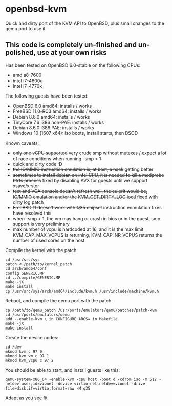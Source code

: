 # openbsd-kvm
Quick and dirty port of the KVM API to OpenBSD, plus small changes to the qemu port to use it


## This code is completely un-finished and un-polished, use at your own risks


Has been tested on OpenBSD 6.0-stable on the following CPUs:
 - amd a8-7600
 - intel i7-4600u
 - intel i7-4770k

The following guests have been tested:
 - OpenBSD 6.0 amd64: installs / works
 - FreeBSD 11.0-RC3 amd64: installs / works
 - Debian 8.6.0 amd64: installs / works
 - TinyCore 7.6 i386 non-PAE: installs / works
 - Debian 8.6.0 i386 PAE: installs / works
 - Windows 10 (1607 x64): iso boots, install starts, then BSOD

Known caveats:
 - ~~only one vCPU supported~~ very crude smp without mutexes / expect a lot of race conditions when running -smp > 1
 - quick and dirty code :D
 - ~~the IO/MMIO instruction emulation is, at best, a hack~~ getting better
 - ~~sometimes to install debian on intel CPU, it is needed to kill a modprobe btrfs process~~ fixed by disabling AVX for guests until we support xsave/xrstor
 - ~~text and VGA console doesn't refresh well, the culprit would be, IO/MMIO emulation and/or the KVM_GET_DIRTY_LOG ioctl~~ fixed with dirty log patch
 - ~~FreeBSD 11 doesn't work with Q35 chipset~~ instruction enmulation fixes have resolved this
 - when -smp > 1, the vm may hang or crash in bios or in the guest, smp support is very preliminary
 - max number of vcpu is hardcoded at 16, and it is the max limit KVM_CAP_MAX_VCPUS is returning, KVM_CAP_NR_VCPUS returns the number of used cores on the host

Compile the kernel with the patch:

```
cd /usr/src/sys
patch < /path/to/kernel_patch
cd arch/amd64/conf 
config GENERIC.MP
cd ../compile/GENERIC.MP 
make -jX
make install
cp /usr/src/sys/arch/amd64/include/kvm.h /usr/include/machine/kvm.h
```

Reboot, and compile the qemu port with the patch:

```
cp /path/to/qemu_patch /usr/ports/emulators/qemu/patches/patch-kvm
cd /usr/ports/emulators/qemu
add --enable-kvm \ in CONFIGURE_ARGS= in Makefile
make -jX
make install
```

Create the device nodes:

```
cd /dev
mknod kvm c 97 0
mknod kvm_vm c 97 1
mknod kvm_vcpu c 97 2
```

You should be able to start, and install guests like this:

```
qemu-system-x86_64 -enable-kvm -cpu host -boot d -cdrom iso -m 512 -netdev user,id=vionet -device virtio-net,netdev=vionet -drive file=disk,if=virtio,format=raw -M q35
```

Adapt as you see fit
